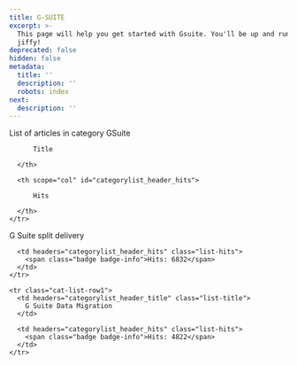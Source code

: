 ```yaml
---
title: G-SUITE
excerpt: >-
  This page will help you get started with Gsuite. You'll be up and running in a
  jiffy!
deprecated: false
hidden: false
metadata:
  title: ''
  description: ''
  robots: index
next:
  description: ''
---
```


List of articles in category GSuite

  <thead>
    <tr>
      <th scope="col" id="categorylist_header_title">
        
          Title
        
      </th>

      <th scope="col" id="categorylist_header_hits">
        
          Hits
        
      </th>
    </tr>
  </thead>

  <tbody>
    <tr class="cat-list-row0">
      <td headers="categorylist_header_title" class="list-title">
        G Suite split delivery
      </td>

      <td headers="categorylist_header_hits" class="list-hits">
        <span class="badge badge-info">Hits: 6832</span>
      </td>
    </tr>

    <tr class="cat-list-row1">
      <td headers="categorylist_header_title" class="list-title">
        G Suite Data Migration
      </td>

      <td headers="categorylist_header_hits" class="list-hits">
        <span class="badge badge-info">Hits: 4822</span>
      </td>
    </tr>
  </tbody>